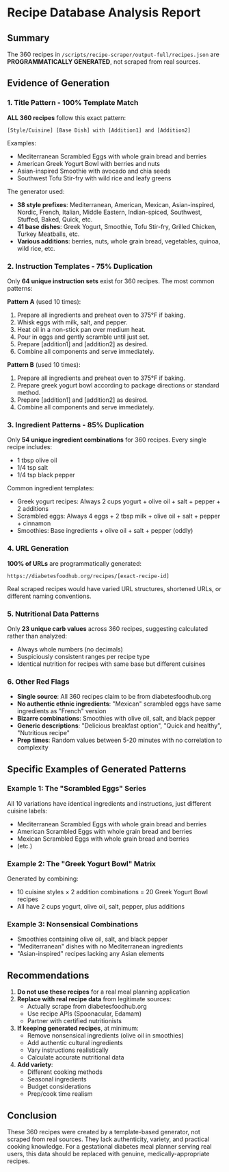# Recipe Database Analysis Report

## Summary

The 360 recipes in `/scripts/recipe-scraper/output-full/recipes.json` are **PROGRAMMATICALLY GENERATED**, not scraped from real sources.

## Evidence of Generation

### 1. Title Pattern - 100% Template Match

**ALL 360 recipes** follow this exact pattern:
```
[Style/Cuisine] [Base Dish] with [Addition1] and [Addition2]
```

Examples:
- Mediterranean Scrambled Eggs with whole grain bread and berries
- American Greek Yogurt Bowl with berries and nuts
- Asian-inspired Smoothie with avocado and chia seeds
- Southwest Tofu Stir-fry with wild rice and leafy greens

The generator used:
- **38 style prefixes**: Mediterranean, American, Mexican, Asian-inspired, Nordic, French, Italian, Middle Eastern, Indian-spiced, Southwest, Stuffed, Baked, Quick, etc.
- **41 base dishes**: Greek Yogurt, Smoothie, Tofu Stir-fry, Grilled Chicken, Turkey Meatballs, etc.
- **Various additions**: berries, nuts, whole grain bread, vegetables, quinoa, wild rice, etc.

### 2. Instruction Templates - 75% Duplication

Only **64 unique instruction sets** exist for 360 recipes. The most common patterns:

**Pattern A** (used 10 times):
1. Prepare all ingredients and preheat oven to 375°F if baking.
2. Whisk eggs with milk, salt, and pepper.
3. Heat oil in a non-stick pan over medium heat.
4. Pour in eggs and gently scramble until just set.
5. Prepare [addition1] and [addition2] as desired.
6. Combine all components and serve immediately.

**Pattern B** (used 10 times):
1. Prepare all ingredients and preheat oven to 375°F if baking.
2. Prepare greek yogurt bowl according to package directions or standard method.
3. Prepare [addition1] and [addition2] as desired.
4. Combine all components and serve immediately.

### 3. Ingredient Patterns - 85% Duplication

Only **54 unique ingredient combinations** for 360 recipes. Every single recipe includes:
- 1 tbsp olive oil
- 1/4 tsp salt
- 1/4 tsp black pepper

Common ingredient templates:
- Greek yogurt recipes: Always 2 cups yogurt + olive oil + salt + pepper + 2 additions
- Scrambled eggs: Always 4 eggs + 2 tbsp milk + olive oil + salt + pepper + cinnamon
- Smoothies: Base ingredients + olive oil + salt + pepper (oddly)

### 4. URL Generation

**100% of URLs** are programmatically generated:
```
https://diabetesfoodhub.org/recipes/[exact-recipe-id]
```

Real scraped recipes would have varied URL structures, shortened URLs, or different naming conventions.

### 5. Nutritional Data Patterns

Only **23 unique carb values** across 360 recipes, suggesting calculated rather than analyzed:
- Always whole numbers (no decimals)
- Suspiciously consistent ranges per recipe type
- Identical nutrition for recipes with same base but different cuisines

### 6. Other Red Flags

- **Single source**: All 360 recipes claim to be from diabetesfoodhub.org
- **No authentic ethnic ingredients**: "Mexican" scrambled eggs have same ingredients as "French" version
- **Bizarre combinations**: Smoothies with olive oil, salt, and black pepper
- **Generic descriptions**: "Delicious breakfast option", "Quick and healthy", "Nutritious recipe"
- **Prep times**: Random values between 5-20 minutes with no correlation to complexity

## Specific Examples of Generated Patterns

### Example 1: The "Scrambled Eggs" Series
All 10 variations have identical ingredients and instructions, just different cuisine labels:
- Mediterranean Scrambled Eggs with whole grain bread and berries
- American Scrambled Eggs with whole grain bread and berries
- Mexican Scrambled Eggs with whole grain bread and berries
- (etc.)

### Example 2: The "Greek Yogurt Bowl" Matrix
Generated by combining:
- 10 cuisine styles × 2 addition combinations = 20 Greek Yogurt Bowl recipes
- All have 2 cups yogurt, olive oil, salt, pepper, plus additions

### Example 3: Nonsensical Combinations
- Smoothies containing olive oil, salt, and black pepper
- "Mediterranean" dishes with no Mediterranean ingredients
- "Asian-inspired" recipes lacking any Asian elements

## Recommendations

1. **Do not use these recipes** for a real meal planning application
2. **Replace with real recipe data** from legitimate sources:
   - Actually scrape from diabetesfoodhub.org
   - Use recipe APIs (Spoonacular, Edamam)
   - Partner with certified nutritionists
3. **If keeping generated recipes**, at minimum:
   - Remove nonsensical ingredients (olive oil in smoothies)
   - Add authentic cultural ingredients
   - Vary instructions realistically
   - Calculate accurate nutritional data
4. **Add variety**:
   - Different cooking methods
   - Seasonal ingredients
   - Budget considerations
   - Prep/cook time realism

## Conclusion

These 360 recipes were created by a template-based generator, not scraped from real sources. They lack authenticity, variety, and practical cooking knowledge. For a gestational diabetes meal planner serving real users, this data should be replaced with genuine, medically-appropriate recipes.